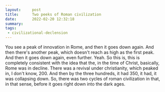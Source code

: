 ```yaml
---
layout:     post
title:      Two peeks of Roman civilization
date:       2022-02-20 12:32:18
summary:    
tags:
 - civilizational-declension
---
```


You see a peak of innovation in Rome, and then it goes down again. And then there's another peak, which doesn't reach as high as the first peak. And then it goes down again, even further. Yeah. So this is, this is completely consistent with the idea that the, in the time of Christ, basically, Rome was in decline. There was a revival under christianity, which peaked in, I don't know, 200. And then by the three hundreds, it had 350, it had, it was collapsing down. So, there was two cycles of roman civilization in that, in that sense, before it goes right down into the dark ages.